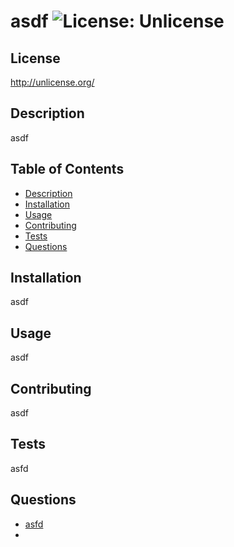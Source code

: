 
# asdf ![License: Unlicense](https://img.shields.io/badge/license-Unlicense-blue.svg)
## License
http://unlicense.org/

## Description
asdf

## Table of Contents
- [Description](##description)
- [Installation](##installation)
- [Usage](##usage)
- [Contributing](##contributing)
- [Tests](##tests)
- [Questions](##questions)

## Installation
asdf

## Usage
asdf

## Contributing
asdf

## Tests
asfd

## Questions
- [asfd](https://github.com/asfd)
- <adsf>
